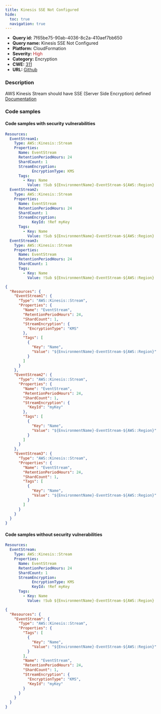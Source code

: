 ```yaml
---
title: Kinesis SSE Not Configured
hide:
  toc: true
  navigation: true
---
```


<style>
  .highlight .hll {
    background-color: #ff171742;
  }
  .md-content {
    max-width: 1100px;
    margin: 0 auto;
  }
</style>

-   **Query id:** 7f65be75-90ab-4036-8c2a-410aef7bb650
-   **Query name:** Kinesis SSE Not Configured
-   **Platform:** CloudFormation
-   **Severity:** <span style="color:#bb2124">High</span>
-   **Category:** Encryption
-   **CWE:** <a href="https://cwe.mitre.org/data/definitions/311.html" onclick="newWindowOpenerSafe(event, 'https://cwe.mitre.org/data/definitions/311.html')">311</a>
-   **URL:** [Github](https://github.com/Checkmarx/kics/tree/master/assets/queries/cloudFormation/aws/kinesis_sse_not_configured)

### Description
AWS Kinesis Stream should have SSE (Server Side Encryption) defined<br>
[Documentation](https://docs.aws.amazon.com/AWSCloudFormation/latest/UserGuide/aws-resource-kinesis-stream.html)

### Code samples
#### Code samples with security vulnerabilities
```yaml title="Positive test num. 1 - yaml file" hl_lines="8 26 19"
Resources:
  EventStream1:
    Type: AWS::Kinesis::Stream
    Properties:
      Name: EventStream
      RetentionPeriodHours: 24
      ShardCount: 1
      StreamEncryption:
            EncryptionType: KMS
      Tags:
        - Key: Name
          Value: !Sub ${EnvironmentName}-EventStream-${AWS::Region}
  EventStream2:
    Type: AWS::Kinesis::Stream
    Properties:
      Name: EventStream
      RetentionPeriodHours: 24
      ShardCount: 1
      StreamEncryption:
            KeyId: !Ref myKey
      Tags:
        - Key: Name
          Value: !Sub ${EnvironmentName}-EventStream-${AWS::Region}
  EventStream3:
    Type: AWS::Kinesis::Stream
    Properties:
      Name: EventStream
      RetentionPeriodHours: 24
      ShardCount: 1
      Tags:
        - Key: Name
          Value: !Sub ${EnvironmentName}-EventStream-${AWS::Region}


```
```json title="Positive test num. 2 - json file" hl_lines="9 26 39"
{
  "Resources": {
    "EventStream1": {
      "Type": "AWS::Kinesis::Stream",
      "Properties": {
        "Name": "EventStream",
        "RetentionPeriodHours": 24,
        "ShardCount": 1,
        "StreamEncryption": {
          "EncryptionType": "KMS"
        },
        "Tags": [
          {
            "Key": "Name",
            "Value": "${EnvironmentName}-EventStream-${AWS::Region}"
          }
        ]
      }
    },
    "EventStream2": {
      "Type": "AWS::Kinesis::Stream",
      "Properties": {
        "Name": "EventStream",
        "RetentionPeriodHours": 24,
        "ShardCount": 1,
        "StreamEncryption": {
          "KeyId": "myKey"
        },
        "Tags": [
          {
            "Key": "Name",
            "Value": "${EnvironmentName}-EventStream-${AWS::Region}"
          }
        ]
      }
    },
    "EventStream3": {
      "Type": "AWS::Kinesis::Stream",
      "Properties": {
        "Name": "EventStream",
        "RetentionPeriodHours": 24,
        "ShardCount": 1,
        "Tags": [
          {
            "Key": "Name",
            "Value": "${EnvironmentName}-EventStream-${AWS::Region}"
          }
        ]
      }
    }
  }
}

```


#### Code samples without security vulnerabilities
```yaml title="Negative test num. 1 - yaml file"
Resources:
  EventStream:
    Type: AWS::Kinesis::Stream
    Properties:
      Name: EventStream
      RetentionPeriodHours: 24
      ShardCount: 1
      StreamEncryption:
            EncryptionType: KMS
            KeyId: !Ref myKey
      Tags:
        - Key: Name
          Value: !Sub ${EnvironmentName}-EventStream-${AWS::Region}
```
```json title="Negative test num. 2 - json file"
{
  "Resources": {
    "EventStream": {
      "Type": "AWS::Kinesis::Stream",
      "Properties": {
        "Tags": [
          {
            "Key": "Name",
            "Value": "${EnvironmentName}-EventStream-${AWS::Region}"
          }
        ],
        "Name": "EventStream",
        "RetentionPeriodHours": 24,
        "ShardCount": 1,
        "StreamEncryption": {
          "EncryptionType": "KMS",
          "KeyId": "myKey"
        }
      }
    }
  }
}

```
